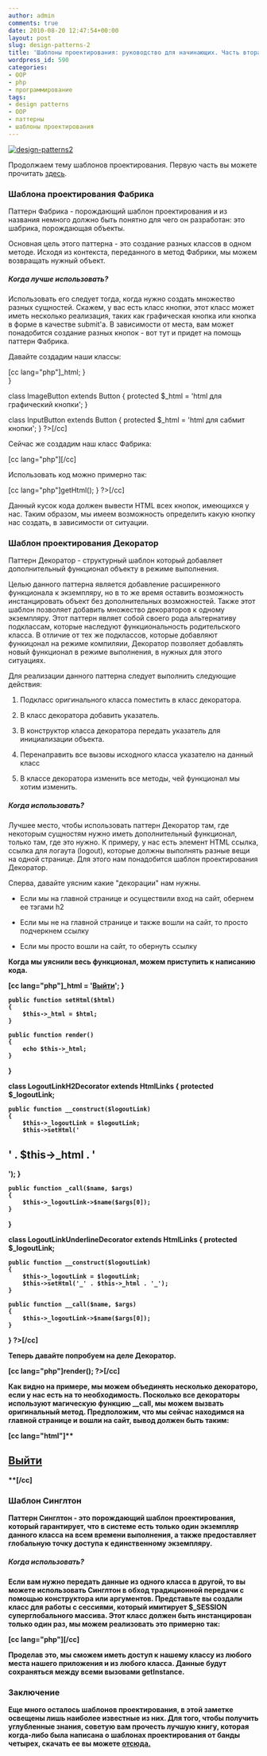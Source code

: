 ```yaml
---
author: admin
comments: true
date: 2010-08-20 12:47:54+00:00
layout: post
slug: design-patterns-2
title: 'Шаблоны проектирования: руководство для начинающих. Часть вторая'
wordpress_id: 590
categories:
- OOP
- php
- программирование
tags:
- design patterns
- OOP
- паттерны
- шаблоны проектирования
---
```


[![design-patterns2](http://vredniy.ru/wp-content/uploads/2010/08/design-patterns2-150x150.jpg)](http://vredniy.ru/wp-content/uploads/2010/08/design-patterns2.jpg)


Продолжаем тему шаблонов проектирования. Первую часть вы можете прочитать [здесь](/2010/08/design-patterns-1/).

<!-- more -->


### Шаблона проектирования Фабрика




Паттерн Фабрика - порождающий шаблон проектирования и из названия немного должно быть понятно для чего он разработан: это шабрика, порождающая объекты.





Основная цель этого паттерна - это создание разных классов в одном методе. Исходя из контекста, переданного в метод Фабрики, мы можем возвращать нужный объект.





##### Когда лучше использовать?




Использовать его следует тогда, когда нужно создать множество разных сущностей. Скажем, у вас есть класс кнопки, этот класс может иметь несколько реализация, таких как графическая кнопка или кнопка в форме в качестве submit'а. В зависимости от места, вам может понадобится создание разных кнопок - вот тут и придет на помощь паттерн Фабрика.





Давайте создадим наши классы:



[cc lang="php"]_html;
	}	
}

class ImageButton extends Button
{
	protected $_html = 'html для графический кнопки';
}

class InputButton extends Button
{
	protected $_html = 'html для сабмит кнопки';
}
?>[/cc]


Сейчас же создадим наш класс Фабрика:



[cc lang="php"][/cc]



Использовать код можно примерно так:



[cc lang="php"]getHtml();
	}
?>[/cc]



Данный кусок кода должен вывести HTML всех кнопок, имеющихся у нас. Таким образом, мы имеем возможность определить какую кнопку нас создать, в зависимости от ситуации. 






### Шаблон проектирования Декоратор




Паттерн Декоратор - структурный шаблон который добавляет дополнительный функционал объекту в режиме выполнения. 



Целью данного паттерна является добавление расширенного функционала к экземпляру, но в то же время оставить возможность инстанцировать объект без дополнительных возможностей. Также этот шаблон позволяет добавить множество декораторов к одному экземпляру. Этот паттерн являет собой своего рода альтернативу подклассам, которые наследуют функциональность родительского класса. В отличие от тех же подклассов, которые добавляют функицонал на режиме компиляии, Декоратор позволяет добавлять новый функционал в режиме выполнения, в нужных для этого ситуациях. 





Для реализации данного паттерна следует выполнить следующие действия:



	
  1. Подкласс оригинального класса поместить в класс декоратора.


	
  2. В класс декоратора добавить указатель.


	
  3. В конструктор класса декоратора передать указатель для инициализации объекта.


	
  4. Перенаправить все вызовы исходного класса указателю на данный класс


	
  5. В классе декоратора изменить все методы, чей функционал мы хотим изменить.







##### Когда использовать?




Лучшее место, чтобы использовать паттерн Декоратор там, где некоторым сущностям нужно иметь дополнительный функционал, только там, где это нужно. К примеру, у нас есть элемент HTML ссылка, ссылка для логаута (logout), которые должны выполнять разные вещи на одной странице. Для этого нам понадобится шаблон проектирования Декоратор.





Сперва, давайте уясним какие "декорации" нам нужны.





	
  *  Если мы на главной странице и осуществили вход на сайт, обернем ее тэгами h2


 	
  * Если мы не на главной странице и также вошли на сайт, то просто подчеркнем ссылку


	
  *  Если мы просто вошли на сайт, то обернуть ссылку <strong>








 


 Когда мы уяснили весь функционал, можем приступить к написанию кода.
 


 [cc lang="php"]_html = '[Выйти](logout.php)';
	}
	
	public function setHtml($html)
	{
		$this->_html = $html;
	}
	
	public function render()
	{
		echo $this->_html;
	}
 }
 
 class LogoutLinkH2Decorator extends HtmlLinks
 {
	protected $_logoutLink;
	
	public function __construct($logoutLink)
	{
		$this->_logoutLink = $logoutLink;
		$this->setHtml('

## ' . $this->_html . '

');
	}
	
	public function _call($name, $args)
	{
		$this->_logoutLink->$name($args[0]);
	}
 }
 
 class LogoutLinkUnderlineDecorator extends HtmlLinks
 {
	protected $_logoutLink;
	
	public function __construct($logoutLink)
	{
		$this->_logoutLink = $logoutLink;
		$this->setHtml('_' . $this->_html . '_');
	}
	
	public function __call($name, $args)
	{
		$this->_logoutLink->$name($args[0]);
	}
 }
?>[/cc]



Теперь давайте попробуем на деле Декоратор.



[cc lang="php"]render();
?>[/cc]



Как видно на примере, мы можем объединять несколько декораторо, если у нас есть на то необходимость. Посколько все декораторы используют магическую функцию __call, мы можем вызвать оригинальный метод. Предположим, что мы сейчас находимся на главной странице и вошли на сайт, вывод должен быть таким:



[cc lang="html"]**

## [Выйти](logout.php)

**[/cc]



### Шаблон Синглтон





Паттерн Синглтон - это порождающий шаблон проектирования, который гарантирует, что в системе есть только один экземпляр данного класса на всем времени выполнения, а также предоставляет глобальную точку доступа к единственному экземпляру.





##### Когда использовать?





Если вам нужно передать данные из одного класса в другой, то вы можете использовать Синглтон в обход традиционной передачи с помощью конструктора или аргументов. Представьте вы создали класс для работы с сессиями, который имитирует $_SESSION суперглобального массива. Этот класс должен быть инстанцирован только один раз, мы можем реализовать это примерно так:



[cc lang="php"][/cc]



Проделав это, мы сможем иметь доступ к нашему классу из любого места нашего приложения и из любого класса. Данные будут сохраняться между всеми вызовами getInstance.





### Заключение





Еще много осталось шаблонов проектирования, в этой заметке освещены лишь наиболее известные из них. Для того, чтобы получить углубленные знания, советую вам прочесть лучшую книгу, которая когда-либо была написана о шаблонах проектирования от банды четырех, скачать ее вы можете [отсюда.](/files/design-patterns.pdf)
